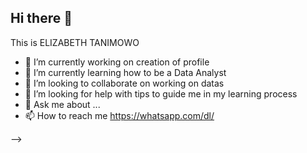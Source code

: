 ## Hi there 👋
This is ELIZABETH TANIMOWO
- 🔭 I’m currently working on creation of profile
- 🌱 I’m currently learning how to be a Data Analyst
- 👯 I’m looking to collaborate on working on datas
- 🤔 I’m looking for help with tips to guide me in my learning process
- 💬 Ask me about ...
- 📫 How to reach me https://whatsapp.com/dl/
  
-->
